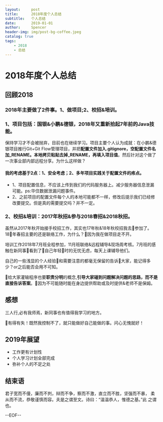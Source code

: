 ```yaml
---
layout:     post
title:      2018年度个人总结
subtitle:   个人总结
date:       2019-01-01
author:     Spencer
header-img: img/post-bg-coffee.jpeg
catalog: true
tags:
    - 2018
    - 总结
---
```


# 2018年度个人总结
## 回顾2018
### 2018年主要做了2件事。1、做项目;2、校招&培训。
### 1、项目包括：国银&小鹏&德银，2018年又重新拾起7年前的Java技能。
保持学习才不会被抛弃，目前也在继续学习。项目主要个人认为成就：在小鹏&德银项目推行Git+Git Flow管理项目，并把**配置文件加入.gitignore，空配置文件名加_RENAME。本地拷贝粘贴去掉_RENAME，再填入项目值**。然后针对这个做了一次事业部内部远程分享。为什么这样做？

#### 我的考虑基于2点：1、安全考虑；2、多年项目实践关于配置文件的疼点。
* 1、项目配置信息，不应该上传到我们的代码服务器上。减少服务器信息泄漏可能。ps:华住数据泄漏问题事件。
* 2、之前项目的配置文件每个人的本地可能都不一样，修改后提示我们已经修改要提交。但是真的需要提交吗？并不一定。

### 2、校招&培训：2017年秋招&参与2018春招&2018秋招。
虽然从2017年秋开始接手校招工作，其实也17年秋&18年秋校招我去参加了。18年春招主要的还是联络工作，为什么？因为我在做项目走不开。

培训工作2018年7月班全程参加，11月班联络&远程辅导&现场周考核。7月班的感触在新同事看到了自己年轻时的无忧无虑，每天上课辅导他们。

自己的一些浅显的个人经验和需要注意的都毫无保留的告诉大家，能记得多少？or之后能否会用不可知。

给大家灌输程序也要**职责分明**的概念,**引导大家碰到问题解决问题的思路，而不是直接告诉答案**。因为不可能随时能在身边提供帮助或及时提供&老师不是保姆。

## 感想
三人行,必有我师焉，新同事也有值得我学习的地方。

有得有失！既然我控制不了，就只能做好自己能做的事。问心无愧就好！

## 2019年展望
* 工作更有计划性
* 个人学习计划全部完成
* 弥补个人的不足之处

## 结束语
君子宽而不僈，廉而不刿，辩而不争，察而不激，直立而不胜，坚强而不暴， 柔从而不流，恭敬谨慎而容。夫是之谓至文。诗曰：“温温恭人，惟德之基。”此 之谓也。

--EOF--

